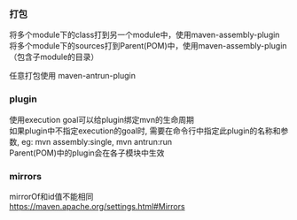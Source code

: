 

### 打包
将多个module下的class打到另一个module中，使用maven-assembly-plugin   
将多个module下的sources打到Parent(POM)中，使用maven-assembly-plugin（包含子module的目录）

任意打包使用 maven-antrun-plugin



### plugin
使用execution goal可以给plugin绑定mvn的生命周期   
如果plugin中不指定execution的goal时, 需要在命令行中指定此plugin的名称和参数, eg: mvn assembly:single, mvn antrun:run   
Parent(POM)中的plugin会在各子模块中生效

### mirrors
mirrorOf和id值不能相同   
https://maven.apache.org/settings.html#Mirrors


